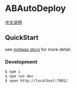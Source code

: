 <!--
 * @Author: ABpasser
 * @Date: 1985-10-26 16:15:00
 * @LastEditors  : ABpasser
 * @LastEditTime : 2020-01-21 12:55:56
 * @Description:
 -->

# ABAutoDeploy

[中文说明](https://github.com/abpasser/abautodeploy/blob/master/readme.zh-cn.md)

## QuickStart

<!-- add docs here for user -->

see [midway docs](https://midwayjs.org/midway/en/guide.html#introduction) for more detail.

### Development

```bash
$ npm i
$ npm run dev
$ open http://localhost:7001/
```
